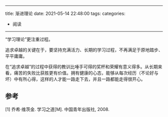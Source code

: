 
---
title: 渐进理论
date: 2021-05-14 22:48:00
tags:
categories:
- 阅读
---

“学习理论”更注重过程。

追求卓越的关键在于，要坚持充满活力、长期的学习过程，不再满足于原地踏步、平平庸庸。

在“追求卓越”的过程中获得的教训比唾手可得的奖杯和荣耀有意义得多。从长期来看，痛苦的失败比获胜更有价值。拥有健康的心态，能够从每次经历（不论好与坏）中有所心得，这样的人才能一路走下去，并且一路都能走得很开心。


## 参考
[1] 乔希·维茨金. 学习之道[M]. 中国青年出版社, 2008.


